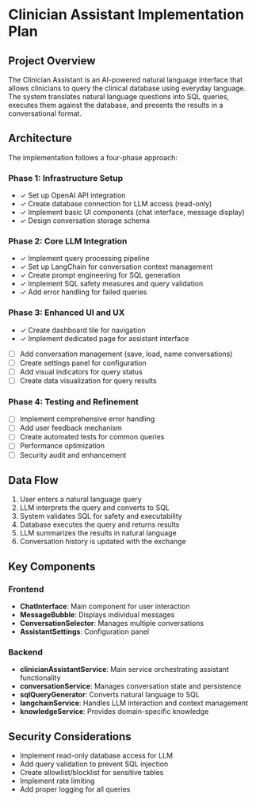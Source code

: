 # Clinician Assistant Implementation Plan

## Project Overview
The Clinician Assistant is an AI-powered natural language interface that allows clinicians to query the clinical database using everyday language. The system translates natural language questions into SQL queries, executes them against the database, and presents the results in a conversational format.

## Architecture
The implementation follows a four-phase approach:

### Phase 1: Infrastructure Setup
- ✓ Set up OpenAI API integration
- ✓ Create database connection for LLM access (read-only)
- ✓ Implement basic UI components (chat interface, message display)
- ✓ Design conversation storage schema

### Phase 2: Core LLM Integration
- ✓ Implement query processing pipeline
- ✓ Set up LangChain for conversation context management
- ✓ Create prompt engineering for SQL generation
- ✓ Implement SQL safety measures and query validation
- ✓ Add error handling for failed queries

### Phase 3: Enhanced UI and UX
- ✓ Create dashboard tile for navigation
- ✓ Implement dedicated page for assistant interface
- [ ] Add conversation management (save, load, name conversations)
- [ ] Create settings panel for configuration
- [ ] Add visual indicators for query status
- [ ] Create data visualization for query results

### Phase 4: Testing and Refinement
- [ ] Implement comprehensive error handling
- [ ] Add user feedback mechanism
- [ ] Create automated tests for common queries
- [ ] Performance optimization
- [ ] Security audit and enhancement

## Data Flow
1. User enters a natural language query
2. LLM interprets the query and converts to SQL
3. System validates SQL for safety and executability
4. Database executes the query and returns results
5. LLM summarizes the results in natural language
6. Conversation history is updated with the exchange

## Key Components

### Frontend
- **ChatInterface**: Main component for user interaction
- **MessageBubble**: Displays individual messages
- **ConversationSelector**: Manages multiple conversations
- **AssistantSettings**: Configuration panel

### Backend
- **clinicianAssistantService**: Main service orchestrating assistant functionality
- **conversationService**: Manages conversation state and persistence
- **sqlQueryGenerator**: Converts natural language to SQL
- **langchainService**: Handles LLM interaction and context management
- **knowledgeService**: Provides domain-specific knowledge

## Security Considerations
- Implement read-only database access for LLM
- Add query validation to prevent SQL injection
- Create allowlist/blocklist for sensitive tables
- Implement rate limiting
- Add proper logging for all queries